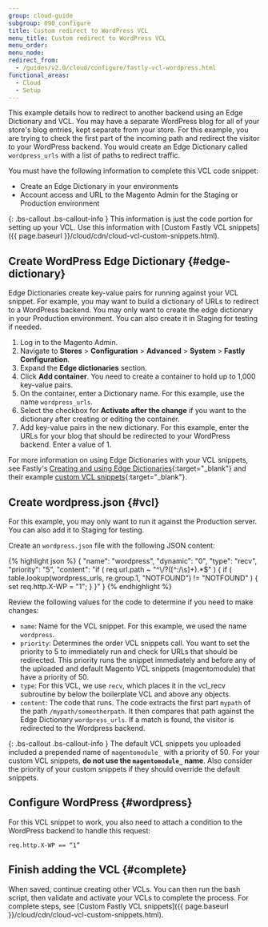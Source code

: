 ```yaml
---
group: cloud-guide
subgroup: 090_configure
title: Custom redirect to WordPress VCL
menu_title: Custom redirect to WordPress VCL
menu_order:
menu_node:
redirect_from:
  - /guides/v2.0/cloud/configure/fastly-vcl-wordpress.html
functional_areas:
  - Cloud
  - Setup
---
```


This example details how to redirect to another backend using an Edge Dictionary and VCL. You may have a separate WordPress blog for all of your store's blog entries, kept separate from your store. For this example, you are trying to check the first part of the incoming path and redirect the visitor to your WordPress backend. You would create an Edge Dictionary called `wordpress_urls` with a list of paths to redirect traffic.

You must have the following information to complete this VCL code snippet:

* Create an Edge Dictionary in your environments
* Account access and URL to the Magento Admin for the Staging or Production environment

{: .bs-callout .bs-callout-info }
This information is just the code portion for setting up your VCL. Use this information with [Custom Fastly VCL snippets]({{ page.baseurl }}/cloud/cdn/cloud-vcl-custom-snippets.html).

## Create WordPress Edge Dictionary {#edge-dictionary}

Edge Dictionaries create key-value pairs for running against your VCL snippet. For example, you may want to build a dictionary of URLs to redirect to a WordPress backend. You may only want to create the edge dictionary in your Production environment. You can also create it in Staging for testing if needed.

1. Log in to the Magento Admin.
2. Navigate to **Stores** > **Configuration** > **Advanced** > **System** > **Fastly Configuration**.
3. Expand the **Edge dictionaries** section.
4. Click **Add container**. You need to create a container to hold up to 1,000 key-value pairs.
5. On the container, enter a Dictionary name. For this example, use the name `wordpress_urls`.
6. Select the checkbox for **Activate after the change** if you want to the dictionary after creating or editing the container.
7. Add key-value pairs in the new dictionary. For this example, enter the URLs for your blog that should be redirected to your WordPress backend. Enter a value of 1.

For more information on using Edge Dictionaries with your VCL snippets, see Fastly's [Creating and using Edge Dictionaries](https://docs.fastly.com/guides/edge-dictionaries/creating-and-using-dictionaries){:target="_blank"} and their example [custom VCL snippets](https://docs.fastly.com/guides/edge-dictionaries/creating-and-using-dictionaries#custom-vcl-examples){:target="_blank"}.

## Create wordpress.json {#vcl}

For this example, you may only want to run it against the Production server. You can also add it to Staging for testing.

Create an `wordpress.json` file with the following JSON content:

{% highlight json %}
{
  "name": "wordpress",
  "dynamic": "0",
  "type": "recv",
  "priority": "5",
  "content": "if ( req.url.path ~ \"^\\/?([^:\/\\s]+).*$\" ) { if ( table.lookup(wordpress_urls, re.group.1, \"NOTFOUND\") != \"NOTFOUND\" ) { set req.http.X-WP = \"1\"; } }"
}
{% endhighlight %}

Review the following values for the code to determine if you need to make changes:

* `name`: Name for the VCL snippet. For this example, we used the name `wordpress`.
* `priority`: Determines the order VCL snippets call. You want to set the priority to 5 to immediately run and check for URLs that should be redirected. This priority runs the snippet immediately and before any of the uploaded and default Magento VCL snippets (magentomodule) that have a priority of 50.
* `type`: For this VCL, we use `recv`, which places it in the vcl_recv subroutine by below the boilerplate VCL and above any objects.
* `content`: The code that runs. The code extracts the first part `mypath` of the path `/mypath/someotherpath`.  It then compares that path against the Edge Dictionary `wordpress_urls`. If a match is found, the visitor is redirected to the Wordpress backend.

{: .bs-callout .bs-callout-info }
The default VCL snippets you uploaded included a prepended name of `magentomodule_` with a priority of 50. For your custom VCL snippets, **do not use the `magentomodule_` name**. Also consider the priority of your custom snippets if they should override the default snippets.

## Configure WordPress {#wordpress}

For this VCL snippet to work, you also need to attach a condition to the WordPress backend to handle this request:

	req.http.X-WP == “1”

## Finish adding the VCL {#complete}

When saved, continue creating other VCLs. You can then run the bash script, then validate and activate your VCLs to complete the process. For complete steps, see [Custom Fastly VCL snippets]({{ page.baseurl }}/cloud/cdn/cloud-vcl-custom-snippets.html).
